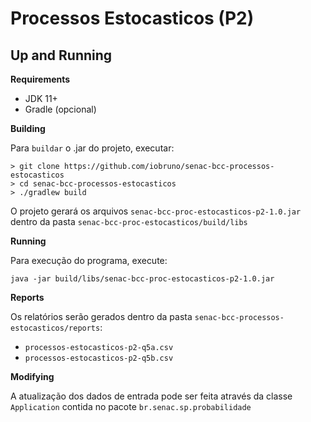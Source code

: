 # Processos Estocasticos (P2)

## Up and Running

**Requirements**
- JDK 11+
- Gradle (opcional)

**Building**

Para `buildar` o .jar do projeto, executar:
```
> git clone https://github.com/iobruno/senac-bcc-processos-estocasticos
> cd senac-bcc-processos-estocasticos
> ./gradlew build
```

O projeto gerará os arquivos `senac-bcc-proc-estocasticos-p2-1.0.jar` 
dentro da pasta `senac-bcc-proc-estocasticos/build/libs`


**Running**

Para execução do programa, execute:
```$xslt
java -jar build/libs/senac-bcc-proc-estocasticos-p2-1.0.jar
```

**Reports**

Os relatórios serão gerados dentro da pasta `senac-bcc-processos-estocasticos/reports`:
- `processos-estocasticos-p2-q5a.csv`
- `processos-estocasticos-p2-q5b.csv`

**Modifying**

A atualização dos dados de entrada pode ser feita através da 
classe `Application` contida no pacote `br.senac.sp.probabilidade` 
